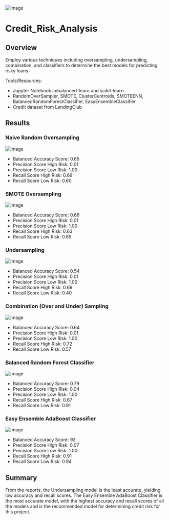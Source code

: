![image](https://user-images.githubusercontent.com/78892035/126404042-d4e4afa9-aab6-4c6c-8291-40a2a026dcd9.png)


# Credit_Risk_Analysis

## Overview

Employ various techniques including oversampling, undersampling, combination, and classifiers to determine the best models for predicting risky loans.

Tools/Resources:
-	Jupyter Notebook imbalanced-learn and scikit-learn
-	RandomOverSampler, SMOTE, ClusterCentroids, SMOTEENN, BalancedRandomForestClassifier, EasyEnsembleClassifier
-	Credit dataset from LendingClub

## Results

### Naive Random Oversampling

![image](https://user-images.githubusercontent.com/78892035/124388603-94e09380-dcb1-11eb-8eab-0173627cbe18.png)

- Balanced Accuracy Score: 0.65
- Precision Score High Risk: 0.01
- Precision Score Low Risk: 1.00
- Recall Score High Risk: 0.69
- Recall Score Low Risk: 0.60


### SMOTE Oversampling

![image](https://user-images.githubusercontent.com/78892035/124388627-b6417f80-dcb1-11eb-946d-ad2b32645131.png)

- Balanced Accuracy Score: 0.66
- Precision Score High Risk: 0.01
- Precision Score Low Risk: 1.00
- Recall Score High Risk: 0.63
- Recall Score Low Risk: 0.69


### Undersampling

![image](https://user-images.githubusercontent.com/78892035/124388661-ceb19a00-dcb1-11eb-9bad-730730a074ab.png)

- Balanced Accuracy Score: 0.54
- Precision Score High Risk: 0.01
- Precision Score Low Risk: 1.00
- Recall Score High Risk: 0.69
- Recall Score Low Risk: 0.40


### Combination (Over and Under) Sampling

![image](https://user-images.githubusercontent.com/78892035/124388674-e426c400-dcb1-11eb-9b12-836234b784e8.png)

- Balanced Accuracy Score: 0.64
- Precision Score High Risk: 0.01
- Precision Score Low Risk: 1.00
- Recall Score High Risk: 0.72
- Recall Score Low Risk: 0.57


### Balanced Random Forest Classifier

![image](https://user-images.githubusercontent.com/78892035/124388783-5b5c5800-dcb2-11eb-905c-27bb52d668c7.png)

- Balanced Accuracy Score: 0.79
- Precision Score High Risk: 0.04
- Precision Score Low Risk: 1.00
- Recall Score High Risk: 0.67
- Recall Score Low Risk: 0.91


### Easy Ensemble AdaBoost Classifier

![image](https://user-images.githubusercontent.com/78892035/124388911-f48b6e80-dcb2-11eb-9159-d9ffb8f4423a.png)

- Balanced Accuracy Score: 92
- Precision Score High Risk: 0.07
- Precision Score Low Risk: 1.00
- Recall Score High Risk: 0.91
- Recall Score Low Risk: 0.94

## Summary

From the reports, the Undersampling model is the least accurate, yielding low accuracy and recall scores. The Easy Ensemble AdaBoost Classifier is the most accurate model, with the highest accuracy and recall scores of all the models and is the recommended model for determining credit risk for this project. 
